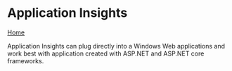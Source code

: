 # Application Insights

[Home](../README.md)

Application Insights can plug directly into a Windows Web applications and work best with application created with ASP.NET and ASP.NET core frameworks.